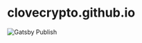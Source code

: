 # clovecrypto.github.io

![Gatsby Publish](https://github.com/clovecrypto/clovecrypto.github.io/workflows/Gatsby%20Publish/badge.svg)
